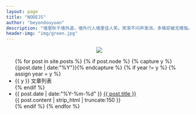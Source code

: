 ```yaml
---
layout: page
title: "NODEJS"
author: "beyondouyuan"
description: "墙里秋千墙外道，墙外行人墙里佳人笑。笑渐不问声渐消，多情却被无情恼。"
header-img: "img/green.jpg"
---
```



<center>
    <p><img src="https://beyondouyuan.github.io/img/ouyuan.jpg" align="center"></p>
</center>


<!-- 文章列表 -->
<ul class="listing">
{% for post in site.posts %}
<!-- 若含有node标签，则遍历初node的所有文章 -->
  {% if post.node %}
  <!-- 时间轴标记 -->
  	{% capture y %}{{post.date | date:"%Y"}}{% endcapture %}
	  {% if year != y %}
	    {% assign year = y %}
	    <li class="listing-seperator list-item">{{ y }}  文章列表</li>
	  {% endif %}
	  <li class="listing-item list-item">
	  <!-- 时间轴-标题 -->
	    <time datetime="{{ post.date | date:"%Y-%m-%d" }}">{{ post.date | date:"%Y-%m-%d" }}</time>
	    <a href="{{ post.url }}" title="{{ post.title }}">{{ post.title }}</a>
	  </li>
	  <!-- 内容预览 -->
	  <div class="post-content-preview content-box">
            {{ post.content | strip_html | truncate:150 }}
      </div>
  {% endif %}
{% endfor %}
</ul>